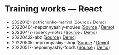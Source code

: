 # Training works — React

- 20220121-petrichenko-marvel ([Source](https://github.com/hisbvdis/training-works/tree/main/react/20220121-petrichenko-marvel) / [Demo]())
- 20220404-nepomnyashiy-movies ([Source](https://github.com/hisbvdis/training-works/tree/main/react/20220404-nepomnyashiy-movies) / [Demo]())
- 20220418-radency-notes ([Source](https://github.com/hisbvdis/training-works/tree/main/react/20220418-radency-notes) / [Demo]())
- 20220422-abz ([Source](https://github.com/hisbvdis/training-works/tree/main/react/20220422-abz) / [Demo]())
- 20220505-nepomnyashiy-shop ([Source](https://github.com/hisbvdis/training-works/tree/main/react/20220505-nepomnyashiy-shop) / [Demo]())
- 20220512-nepomnyashiy-foods ([Source](https://github.com/hisbvdis/training-works/tree/main/react/20220512-nepomnyashiy-foods) / [Demo]())